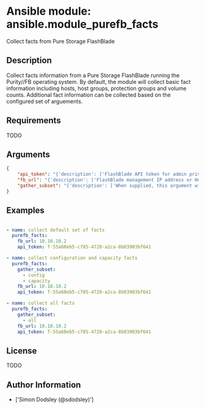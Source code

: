 # Ansible module: ansible.module_purefb_facts


Collect facts from Pure Storage FlashBlade

## Description

Collect facts information from a Pure Storage FlashBlade running the Purity//FB operating system. By default, the module will collect basic fact information including hosts, host groups, protection groups and volume counts. Additional fact information can be collected based on the configured set of arguements.

## Requirements

TODO

## Arguments

``` json
{
    "api_token": "{'description': ['FlashBlade API token for admin privileged user.']}",
    "fb_url": "{'description': ['FlashBlade management IP address or Hostname.']}",
    "gather_subset": "{'description': ['When supplied, this argument will define the facts to be collected. Possible values for this include all, minimum, config, performance, capacity, network, subnets, lags, filesystems and snapshots.'], 'required': False, 'default': 'minimum'}",
}
```

## Examples


``` yaml

- name: collect default set of facts
  purefb_facts:
    fb_url: 10.10.10.2
    api_token: T-55a68eb5-c785-4720-a2ca-8b03903bf641

- name: collect configuration and capacity facts
  purefb_facts:
    gather_subset:
      - config
      - capacity
    fb_url: 10.10.10.2
    api_token: T-55a68eb5-c785-4720-a2ca-8b03903bf641

- name: collect all facts
  purefb_facts:
    gather_subset:
      - all
    fb_url: 10.10.10.2
    api_token: T-55a68eb5-c785-4720-a2ca-8b03903bf641

```

## License

TODO

## Author Information
  - ['Simon Dodsley (@sdodsley)']

